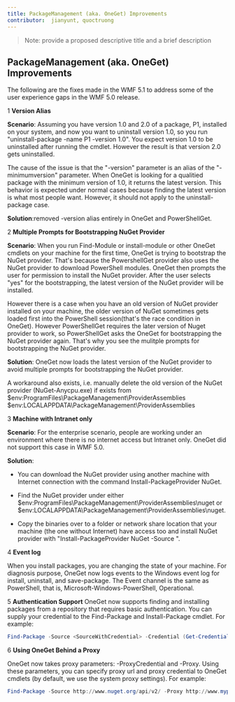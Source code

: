 ```yaml
---
title: PackageManagement (aka. OneGet) Improvements
contributor:  jianyunt, quoctruong
---
```


>Note: provide a proposed descriptive title and a brief description

## PackageManagement (aka. OneGet) Improvements ##
The following are the fixes made in the WMF 5.1 to address some of the user experience gaps in the WMF 5.0 release. 

1 **Version Alias**

**Scenario**: Assuming you have version 1.0 and 2.0 of a package, P1, installed on your system, and now you want to uninstall version 1.0, so you run "uninstall-package -name P1 -version 1.0". You expect version 1.0 to be uninstalled after running the cmdlet. However the result is that version 2.0 gets uninstalled. 
	
The cause of the issue is that the "-version" parameter is an alias of the "-minimumversion" parameter. When OneGet is looking for a qualitied package with the minimum version of 1.0, it returns the latest version. This behavior is expected under normal cases because finding the latest version is what most people want. However, it should not apply to the uninstall-package case.
	
**Solution**:removed -version alias entirely in OneGet and PowerShellGet. 

2 **Multiple Prompts for Bootstrapping NuGet Provider**

**Scenario**: When you run Find-Module or install-module or other OneGet cmdlets on your machine for the first time, OneGet is trying to bootstrap the NuGet provider. That's because the PowershellGet provider also uses the NuGet provider to download PowerShell modules. OneGet then prompts the user for permission to install the NuGet provider. After the user selects "yes" for the bootstrapping, the latest version of the NuGet provider will be installed. 
	
However there is a case when you have an old version of NuGet provider installed on your machine, the older version of NuGet sometimes gets loaded first into the PowerShell session(that's the race condition in OneGet). However PowerShellGet requires the later version of Nuget provider to work, so PowerShellGet asks the OneGet for bootstrapping the NuGet provider again. That's why you see the mulitple prompts for bootstrapping the NuGet provider.

**Solution**: OneGet now loads the latest version of the NuGet provider to avoid multiple prompts for bootstrapping the NuGet provider.

A workaround also exists, i.e. manually delete the old version of the NuGet provider (NuGet-Anycpu.exe) if exists from $env:ProgramFiles\PackageManagement\ProviderAssemblies 
$env:LOCALAPPDATA\PackageManagement\ProviderAssemblies


3 **Machine with Intranet only**

**Scenario**: For the enterprise scenario, people are working under an environment where there is no internet access but Intranet only. OneGet did not support this case in WMF 5.0.

**Solution**:
- You can download the NuGet provider using another machine with Internet connection with the command Install-PackageProvider NuGet.

- Find the NuGet provider under either  $env:ProgramFiles\PackageManagement\ProviderAssemblies\nuget  or  $env:LOCALAPPDATA\PackageManagement\ProviderAssemblies\nuget. 

- Copy the binaries over to a folder or network share location that your machine (the one without Internet) have access too and install NuGet provider with "Install-PackageProvider NuGet -Source <Path to folder>".


4 **Event log**

When you install packages, you are changing the state of your machine. For diagnosis purpose, OneGet now logs events to the Windows event log for install, uninstall, and save-package. The Event channel is the same as PowerShell, that is, Microsoft-Windows-PowerShell, Operational.

5 **Authentication Support**
OneGet now supports finding and installing packages from a repository that requires basic authentication. You can supply your credential to the Find-Package and Install-Package cmdlet. For example:
``` PowerShell
Find-Package -Source <SourceWithCredential> -Credential (Get-Credential)
```
6 **Using OneGet Behind a Proxy**

OneGet now takes proxy parameters: -ProxyCredential and -Proxy. Using these parameters, you can specify proxy url and proxy credential to OneGet cmdlets (by default, we use the system proxy settings). For example:
``` PowerShell
Find-Package -Source http://www.nuget.org/api/v2/ -Proxy http://www.myproxyserver.com -ProxyCredential (Get-Credential)
```
